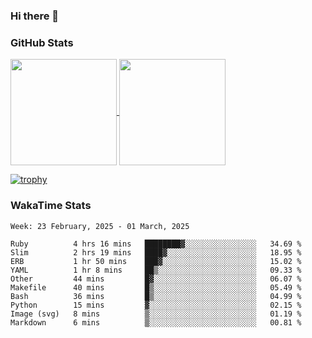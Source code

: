 ### Hi there 👋

### GitHub Stats

<a href="https://github.com/anuraghazra/github-readme-stats">
  <img align="center" height="170px" src="https://github-readme-stats.vercel.app/api/top-langs/?username=tksfjt1024&layout=compact&count_private=true&show_icons=true&show_icons=true&theme=graywhite" />
</a>
<a href="https://github.com/anuraghazra/github-readme-stats">
  <img align="center" height="170px" src="https://github-readme-stats.vercel.app/api?username=tksfjt1024&count_private=true&show_icons=true&show_icons=true&theme=graywhite" />
</a>

[![trophy](https://github-profile-trophy.vercel.app/?username=tksfjt1024)](https://github.com/ryo-ma/github-profile-trophy)

### WakaTime Stats

<!--START_SECTION:waka-->
```text
Week: 23 February, 2025 - 01 March, 2025

Ruby          4 hrs 16 mins   ████████▓░░░░░░░░░░░░░░░░   34.69 % 
Slim          2 hrs 19 mins   ████▓░░░░░░░░░░░░░░░░░░░░   18.95 % 
ERB           1 hr 50 mins    ███▓░░░░░░░░░░░░░░░░░░░░░   15.02 % 
YAML          1 hr 8 mins     ██▒░░░░░░░░░░░░░░░░░░░░░░   09.33 % 
Other         44 mins         █▓░░░░░░░░░░░░░░░░░░░░░░░   06.07 % 
Makefile      40 mins         █▒░░░░░░░░░░░░░░░░░░░░░░░   05.49 % 
Bash          36 mins         █▒░░░░░░░░░░░░░░░░░░░░░░░   04.99 % 
Python        15 mins         ▓░░░░░░░░░░░░░░░░░░░░░░░░   02.15 % 
Image (svg)   8 mins          ▒░░░░░░░░░░░░░░░░░░░░░░░░   01.19 % 
Markdown      6 mins          ▒░░░░░░░░░░░░░░░░░░░░░░░░   00.81 % 
```
<!--END_SECTION:waka-->
